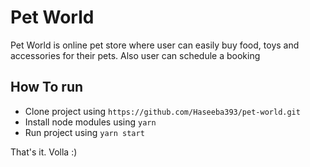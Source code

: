 # Pet World
Pet World is online pet store where user can easily buy food, toys and accessories for their pets. Also user can schedule a booking

## How To run
<ul>
  <li>Clone project using <code>https://github.com/Haseeba393/pet-world.git</code></li>
  <li>Install node modules using <code>yarn</code></li>
  <li>Run project using <code>yarn start</code></li>
</ul>
That's it. Volla :)

